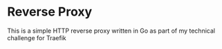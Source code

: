 # Reverse Proxy

This is a simple HTTP reverse proxy written in Go as part of my technical challenge for Traefik